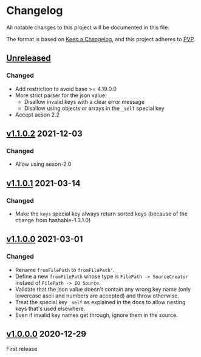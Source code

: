 # Changelog
All notable changes to this project will be documented in this file.

The format is based on [Keep a Changelog](https://keepachangelog.com/en/1.0.0/),
and this project adheres to [PVP](https://pvp.haskell.org/).

## [Unreleased]

### Changed

* Add restriction to avoid base >= 4.19.0.0
* More strict parser for the json value:
  - Disallow invalid keys with a clear error message
  - Disallow using objects or arrays in the `_self` special key
* Accept aeson 2.2

## [v1.1.0.2] 2021-12-03

### Changed

* Allow using aeson-2.0

## [v1.1.0.1] 2021-03-14

### Changed

* Make the `keys` special key always return sorted keys (because of the change from hashable-1.3.1.0)

## [v1.1.0.0] 2021-03-01

### Changed

* Rename `fromFilePath` to `fromFilePath'`.
* Define a new `fromFilePath` whose type is `FilePath -> SourceCreator` instaed of `FilePath -> IO Source`.
* Validate that the json value doesn't contain any wrong key name (only lowercase ascii and numbers
  are accepted) and throw otherwise.
* Treat the special key `_self` as explained in the docs to allow nesting keys that's used elsewhere.
* Even if invalid key names get through, ignore them in the source.


## [v1.0.0.0] 2020-12-29

First release

[Unreleased]: https://github.com/ludat/conferer/compare/conferer-aeson_v1.1.0.1...HEAD
[v1.1.0.2]: https://github.com/ludat/conferer/compare/conferer-aeson_v1.1.0.1...conferer-aeson_v1.1.0.2
[v1.1.0.1]: https://github.com/ludat/conferer/compare/conferer-aeson_v1.1.0.0...conferer-aeson_v1.1.0.1
[v1.1.0.0]: https://github.com/ludat/conferer/compare/conferer-aeson_v1.0.0.0...conferer-aeson_v1.1.0.0
[v1.0.0.0]: https://github.com/ludat/conferer/compare/v0.0.0.0...conferer-aeson_v1.0.0.0

